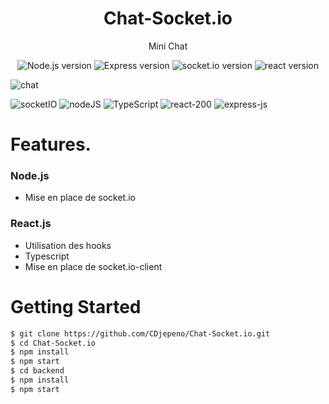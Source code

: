 <p align="center"><h1 align="center">
Chat-Socket.io
</h1>


<p align="center">
  Mini Chat
</p>

<p align="center">
    <img src="https://img.shields.io/badge/Node.js-V.15.11.0-green" alt="Node.js version">
    <img src="https://img.shields.io/badge/Express-V%204.17.1-green" alt="Express version">
    <img src="https://img.shields.io/badge/Socket.io-V%5E5.4.0.1-green" alt="socket.io version">
  <img src="https://img.shields.io/badge/React-V%2017.0.2-green" alt="react version">
</p>

![chat](https://user-images.githubusercontent.com/43074465/116333862-8cad3900-a7d4-11eb-83f1-074b2528f233.png)

![socketIO](https://user-images.githubusercontent.com/43074465/116327813-e0655580-a7c7-11eb-86a1-d7981e410613.jpg)
![nodeJS](https://user-images.githubusercontent.com/43074465/116327845-ebb88100-a7c7-11eb-93d9-98fa0039e24b.png)
![TypeScript](https://user-images.githubusercontent.com/43074465/106958667-f66bf880-6739-11eb-95fe-3e50b94a997b.png)
![react-200](https://user-images.githubusercontent.com/43074465/105323367-57d48900-5bca-11eb-8cc8-66723fa2e6d6.png)
![express-js](https://user-images.githubusercontent.com/43074465/116327893-03900500-a7c8-11eb-9c50-fd46c1cf32d3.png)


# Features.
### Node.js
- Mise en place de socket.io

### React.js
- Utilisation des hooks
- Typescript
- Mise en place de socket.io-client

# Getting Started
```bash
$ git clone https://github.com/CDjepeno/Chat-Socket.io.git
$ cd Chat-Socket.io
$ npm install
$ npm start
$ cd backend
$ npm install
$ npm start 
```

